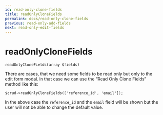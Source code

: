 ```yaml
---
id: read-only-clone-fields
title: readOnlyCloneFields
permalink: docs/read-only-clone-fields
previous: read-only-add-fields
next: read-only-edit-fields
---
```


# readOnlyCloneFields


<pre><code class="language-php">readOnlyCloneFields(array $fields)</code></pre>
There are cases, that we need some fields to be read only but only to the edit form modal. In that case we can use the “Read Only Clone Fields” method like this:

<pre><code class="language-php">$crud->readOnlyCloneFields(['reference_id', 'email']);</code></pre>

In the above case the <code>reference_id</code> and the <code>email</code> field will be shown but the user will not be able to change the default value.